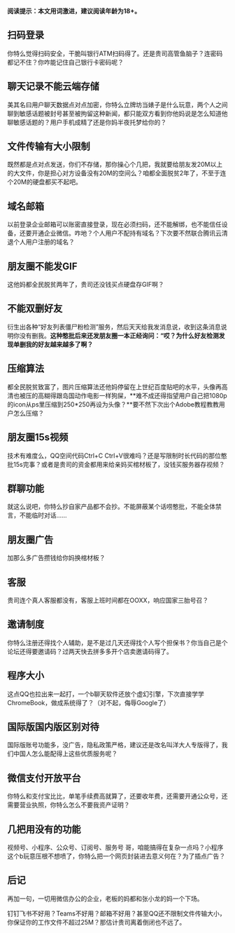**阅读提示：本文用词激进，建议阅读年龄为18+。**

## 扫码登录

你特么觉得扫码安全，干脆叫银行ATM扫码得了。还是贵司高管鱼脑子？连密码都记不住？你咋能记住自己银行卡密码呢？



## 聊天记录不能云端存储

美其名曰用户聊天数据点对点加密，你特么立牌坊当婊子是什么玩意，两个人之间聊到敏感话题被封号甚至被拘留这种新闻，都只能双方看到你他妈说是怎么知道他聊敏感话题的？用户手机成精了还是你妈半夜托梦给你的？



## 文件传输有大小限制

既然都是点对点发送，你们不存储，那你操心个几把，我就要给朋友发20M以上的大文件，你是担心对方设备没有20M的空间么？咱都全面脱贫2年了，不至于连个20M的硬盘都买不起吧。



## 域名邮箱

以前登录企业邮箱可以账密直接登录，现在必须扫码，还不能解绑，也不能信任设备，还要开通企业微信。咋地？个人用户不配持有域名？下次要不然联合腾讯云清退个人用户注册的域名？



## 朋友圈不能发GIF

这他妈都全民脱贫两年了，贵司还没钱买点硬盘存GIF啊？



## 不能双删好友

衍生出各种“好友列表僵尸粉检测”服务，然后天天给我发消息说，收到这条消息说明你没有删我。**这种憨批后来还发朋友圈一本正经询问：“哎？为什么好友检测发现单删我的好友越来越多了啊？**



## 压缩算法

都全民脱贫致富了，图片压缩算法还他妈停留在上世纪百度贴吧的水平，头像再高清也被压的高糊得跟岛国动作电影一样狗屎，**难不成还得指望用户自己把1080p的icon从ps里压缩到250*250再设为头像？**要不然下次出个Adobe教程教教用户怎么压缩？



## 朋友圈15s视频

技术有难度么，QQ空间代码Ctrl+C Ctrl+V很难吗？还是写限制时长代码的那位憨批15s完事？或者是贵司的资金都用来给亲妈买棺材板了，没钱买服务器存视频？



## 群聊功能

就这么说吧，你特么抄自家产品都不会抄。不能屏蔽某个话唠憨批，不能全体禁言，不能临时对话……



## 朋友圈广告

加那么多广告攒钱给你妈换棺材板？



## 客服

贵司连个真人客服都没有，客服上班时间都在OOXX，响应国家三胎号召？



## 邀请制度

你特么注册还得找个人辅助，是不是过几天还得找个人写个担保书？你当自己是个论坛还得要邀请码？过两天快去拼多多开个店卖邀请码得了。



## 程序大小

这点QQ也拉出来一起打，一个b聊天软件还放个虚幻引擎，下次直接学学ChromeBook，做成系统得了？（对不起，侮辱Google了）



## 国际版国内版区别对待

国际版账号功能多，没广告，隐私政策严格，建议还是改名叫洋大人专版得了，我们中国人怎么能配得上这些优质服务呢？



## 微信支付开放平台

你特么和支付宝比比，单笔手续费高就算了，还要收年费，还需要开通公众号，还需要营业执照，你特么怎么不要我资产证明？



## 几把用没有的功能

视频号、小程序、公众号、订阅号、服务号 哥，咱能搞得在复杂一点吗？小程序这个b玩意压根不想喷了，你特么把一个网页封装进去意义何在？为了插点广告？



## 后记

再加一句，一切用微信办公的企业，老板的妈都和张小龙的妈一个下场。

钉钉飞书不好用？Teams不好用？邮箱不好用？甚至QQ还不限制文件传输大小，你保证你的工作文件不超过25M？那估计贵司离着倒闭也不远了。

